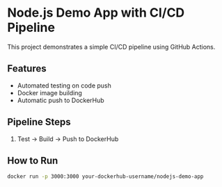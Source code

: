 # Node.js Demo App with CI/CD Pipeline

This project demonstrates a simple CI/CD pipeline using GitHub Actions.

## Features
- Automated testing on code push
- Docker image building
- Automatic push to DockerHub

## Pipeline Steps
1. Test → Build → Push to DockerHub

## How to Run
```bash
docker run -p 3000:3000 your-dockerhub-username/nodejs-demo-app
